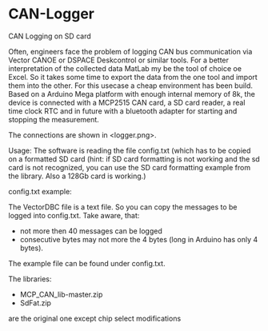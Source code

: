 
# CAN-Logger
CAN Logging on SD card

Often, engineers face the problem of logging CAN bus communication via Vector CANOE or DSPACE Deskcontrol or similar tools. For a better interpretation of the collected data MatLab my be the tool of choice oe Excel. So it takes some time to export the data from the one tool and import them into the other.
For this usecase a cheap environment has been build. Based on a Arduino Mega platform with enough internal memory of 8k, the device is connected with a MCP2515 CAN card, a SD card reader, a real time clock RTC and in future with a bluetooth adapter for starting and stopping the measurement.

The connections are shown in <logger.png>.

Usage:
The software is reading the file config.txt (which has to be copied on a formatted SD card (hint: if SD card formatting is not working and the sd card is not recognized, you can use the SD card formatting example from the library. Also a 128Gb card is working.)

config.txt example:

The VectorDBC file is a text file. So you can copy the messages to be logged into config.txt. Take aware, that: 
- not more then 40 messages can be logged
- consecutive bytes may not more the 4 bytes (long in Arduino has only 4 bytes). 

The example file can be found under config.txt.

The libraries:

- MCP_CAN_lib-master.zip
- SdFat.zip

are the original one except chip select modifications

